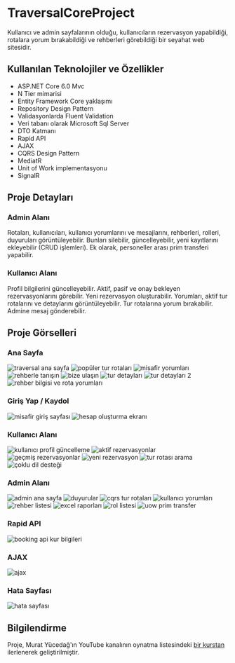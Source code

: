 # TraversalCoreProject

Kullanıcı ve admin sayfalarının olduğu, kullanıcıların rezervasyon yapabildiği, rotalara yorum bırakabildiği ve rehberleri görebildiği bir seyahat web sitesidir.

## Kullanılan Teknolojiler ve Özellikler

- ASP.NET Core 6.0 Mvc
- N Tier mimarisi
- Entity Framework Core yaklaşımı
- Repository Design Pattern
- Validasyonlarda Fluent Validation
- Veri tabanı olarak Microsoft Sql Server
- DTO Katmanı
- Rapid API
- AJAX
- CQRS Design Pattern
- MediatR
- Unit of Work implementasyonu
- SignalR

## Proje Detayları

### Admin Alanı
Rotaları, kullanıcıları, kullanıcı yorumlarını ve mesajlarını, rehberleri, rolleri, duyuruları görüntüleyebilir. Bunları silebilir, güncelleyebilir, yeni kayıtlarını ekleyebilir (CRUD işlemleri). Ek olarak, personeller arası prim transferi yapabilir. 

### Kullanıcı Alanı
Profil bilgilerini güncelleyebilir. Aktif, pasif ve onay bekleyen rezervasyonlarını görebilir. Yeni rezervasyon oluşturabilir. Yorumları, aktif tur rotalarını ve detaylarını görüntüleyebilir. Tur rotalarına yorum bırakabilir. Admine mesaj gönderebilir.


## Proje Görselleri

### Ana Sayfa
![traversal ana sayfa](https://github.com/elifkapln/TraversalCoreProject/assets/103317445/2850640a-1e9e-4279-9631-40c1db27785f)
![popüler tur rotaları](https://github.com/elifkapln/TraversalCoreProject/assets/103317445/c8321d01-7161-4e0b-a904-3d72c629d49b)
![misafir yorumları](https://github.com/elifkapln/TraversalCoreProject/assets/103317445/83bddecb-c7f9-4740-8ec0-8f7b7cf45f5e)
![rehberle tanışın](https://github.com/elifkapln/TraversalCoreProject/assets/103317445/c30523b6-cc3f-42cc-8cb4-af4e21cc4ceb)
![bize ulaşın](https://github.com/elifkapln/TraversalCoreProject/assets/103317445/3356fee2-2895-4714-8be9-307fa3b072a1)
![tur detayları](https://github.com/elifkapln/TraversalCoreProject/assets/103317445/d7a09a07-cc6b-43b8-aa17-4c81bce6928a)
![tur detayları 2](https://github.com/elifkapln/TraversalCoreProject/assets/103317445/638934da-b51d-4cfc-9c00-7fc96c645c59)
![rehber bilgisi ve rota yorumları](https://github.com/elifkapln/TraversalCoreProject/assets/103317445/5d9d7768-03aa-4938-8c82-70c0a3db5835)


### Giriş Yap / Kaydol
![misafir giriş sayfası](https://github.com/elifkapln/TraversalCoreProject/assets/103317445/3ea7db39-f1ab-4fae-9935-08abc1b10f2d)
![hesap oluşturma ekranı](https://github.com/elifkapln/TraversalCoreProject/assets/103317445/c524a29b-3914-450b-9782-a7b2c8b140a8)


### Kullanıcı Alanı
![kullanıcı profil güncelleme](https://github.com/elifkapln/TraversalCoreProject/assets/103317445/0b1924c3-9a14-41f4-8788-a4897f9ead9b)
![aktif rezervasyonlar](https://github.com/elifkapln/TraversalCoreProject/assets/103317445/cde21bf1-17d3-4d50-b2e0-7767490c1cea)
![geçmiş rezervasyonlar](https://github.com/elifkapln/TraversalCoreProject/assets/103317445/f1fabd04-f38c-468b-8814-920ca560725b)
![yeni rezervasyon](https://github.com/elifkapln/TraversalCoreProject/assets/103317445/883dd464-f1ae-4203-857f-a26a18e4b294)
![tur rotası arama](https://github.com/elifkapln/TraversalCoreProject/assets/103317445/9de1efae-049c-4257-a161-20e9a8324412)
![çoklu dil desteği](https://github.com/elifkapln/TraversalCoreProject/assets/103317445/e22db340-baa9-4bad-b501-4767c33841e3)


### Admin Alanı
![admin ana sayfa](https://github.com/elifkapln/TraversalCoreProject/assets/103317445/644b44e1-23ca-4e49-9ef8-8ce37661bac1)
![duyurular](https://github.com/elifkapln/TraversalCoreProject/assets/103317445/ffaae9d4-5bd2-4c1a-9bff-f795fefc5710)
![cqrs tur rotaları](https://github.com/elifkapln/TraversalCoreProject/assets/103317445/ca18096e-2982-4f12-9adb-64d4866f6414)
![kullanıcı yorumları](https://github.com/elifkapln/TraversalCoreProject/assets/103317445/cd765875-a83e-4d55-ab56-815f2b3e92f4)
![rehber listesi](https://github.com/elifkapln/TraversalCoreProject/assets/103317445/ce6dfac2-b80d-40bc-bf20-ec74d3933585)
![excel raporları](https://github.com/elifkapln/TraversalCoreProject/assets/103317445/9856c6d3-6975-4db8-a6e2-3a42bb5955a9)
![rol listesi](https://github.com/elifkapln/TraversalCoreProject/assets/103317445/48789722-551e-4af2-900e-cb4cdbeddf34)
![uow prim transfer](https://github.com/elifkapln/TraversalCoreProject/assets/103317445/ddd7ddfa-20ce-4c66-92dd-b82e725503d3)


### Rapid API
![booking api kur bilgileri](https://github.com/elifkapln/TraversalCoreProject/assets/103317445/26667987-cbcc-4fc3-bc02-5ad42a8c97fa)


### AJAX
![ajax](https://github.com/elifkapln/TraversalCoreProject/assets/103317445/7c373b1b-9d69-463c-9b65-23ee9d0104ff)


### Hata Sayfası
![hata sayfası](https://github.com/elifkapln/TraversalCoreProject/assets/103317445/6af84acc-1cdc-4d89-960d-d8e625e8bf12)


## Bilgilendirme

Proje, Murat Yücedağ'ın YouTube kanalının oynatma listesindeki [bir kurstan](https://youtube.com/playlist?list=PLKnjBHu2xXNMK5MBogdXmsXVi3K_eEZT5&si=E2GMWN64swTBpVlx) ilerlenerek geliştirilmiştir.